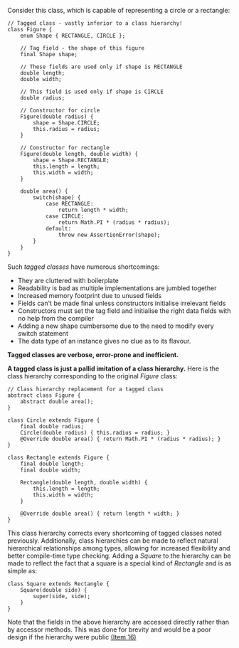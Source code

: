 Consider this class, which is capable of representing a circle or a rectangle:
```
// Tagged class - vastly inferior to a class hierarchy!
class Figure {
    enum Shape { RECTANGLE, CIRCLE };
    
    // Tag field - the shape of this figure
    final Shape shape;
    
    // These fields are used only if shape is RECTANGLE
    double length;
    double width;
    
    // This field is used only if shape is CIRCLE
    double radius;
    
    // Constructor for circle
    Figure(double radius) {
        shape = Shape.CIRCLE;
        this.radius = radius;
    }
    
    // Constructor for rectangle
    Figure(double length, double width) {
        shape = Shape.RECTANGLE;
        this.length = length;
        this.width = width;
    }
    
    double area() {
        switch(shape) {
            case RECTANGLE:
                return length * width;
            case CIRCLE:
                return Math.PI * (radius * radius);
            default:
                throw new AssertionError(shape);
        }
    }
}
```
Such *tagged classes* have numerous shortcomings:
* They are cluttered with boilerplate
* Readability is bad as multiple implementations are jumbled together
* Increased memory footprint due to unused fields
* Fields can't be made final unless constructors initialise irrelevant fields
* Constructors must set the tag field and initialise the right data fields with no help
from the compiler
* Adding a new shape cumbersome due to the need to modify every switch statement
* The data type of an instance gives no clue as to its flavour. 

**Tagged classes are verbose, error-prone and inefficient.**

**A tagged class is just a pallid imitation of a class hierarchy.** Here is the class
hierarchy corresponding to the original *Figure* class:
```
// Class hierarchy replacement for a tagged class
abstract class Figure {
    abstract double area();
}

class Circle extends Figure {
    final double radius;
    Circle(double radius) { this.radius = radius; }
    @Override double area() { return Math.PI * (radius * radius); }
}

class Rectangle extends Figure {
    final double length;
    final double width;
    
    Rectangle(double length, double width) {
        this.length = length;
        this.width = width;
    }
    
    @Override double area() { return length * width; }
}
```

This class hierarchy corrects every shortcoming of tagged classes noted previously. 
Additionally, class hierarchies can be made to reflect natural hierarchical relationships
among types, allowing for increased flexibility and better compile-time type checking.
Adding a *Square* to the hierarchy can be made to reflect the fact that a square is a special
kind of *Rectangle* and is as simple as:
```
class Square extends Rectangle {
    Square(double side) {
        super(side, side);
    }
}
```

Note that the fields in the above hierarchy are accessed directly rather than by accessor
methods. This was done for brevity and would be a poor design if the hierarchy were public
[(Item 16)](./Item-16-In-public-classes-use-accessor-methods-not-public-fields.md)